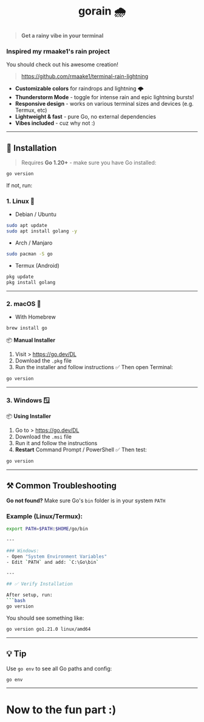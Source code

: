 # <p align="center">gorain 🌧️</p>
> **Get a rainy vibe in your terminal**

### Inspired my rmaake1's rain project

You should check out his awesome creation!
> https://github.com/rmaake1/terminal-rain-lightning

- **Customizable colors** for raindrops and lightning 🌩️ 
- **Thunderstorm Mode** - toggle for intense rain and epic lightning bursts!
- **Responsive design** - works on various terminal sizes and devices (e.g. Termux, etc)
- **Lightweight & fast** - pure Go, no external dependencies
- **Vibes included** - cuz why not :)

---

## 🚀 Installation
> Requires **Go 1.20+** - make sure you have Go installed:
```bash
go version
```
If not, run:

### 1. Linux 🐧
- Debian / Ubuntu
 ```bash
 sudo apt update
 sudo apt install golang -y
 ```
- Arch / Manjaro
 ```bash
 sudo pacman -S go
 ```
- Termux (Android)
 ```bash
 pkg update
 pkg install golang
 ```

---

### 2. macOS 🍎 
- With Homebrew
 ```bash
 brew install go
 ```
📦 **Manual Installer**
1. Visit > https://go.dev/DL
2. Download the `.pkg` file
3. Run the installer and follow instructions
✅ Then open Terminal:
 ```bash
 go version
 ```

---

### 3. Windows 🪟
📦 **Using Installer**
1. Go to > https://go.dev/DL
2. Download the `.msi` file
3. Run it and follow the instructions
4. **Restart** Command Prompt / PowerShell
✅ Then test:
 ```bash
 go version
 ```

---

## ⚒️ Common Troubleshooting
**Go not found?**
Make sure Go's `bin` folder is in your system `PATH`
### Example (Linux/Termux):
 ```bash
 export PATH=$PATH:$HOME/go/bin

---

### Windows:
- Open "System Environment Variables"
- Edit `PATH` and add: `C:\Go\bin`

---

## ✅ Verify Installation

After setup, run:
 ```bash
 go version
 ```
You should see something like:
 ```bash
 go version go1.21.0 linux/amd64
 ```

---

## 💡 Tip
Use `go env` to see all Go paths and config:
 ```bash
 go env
 ```
---

# Now to the fun part :)